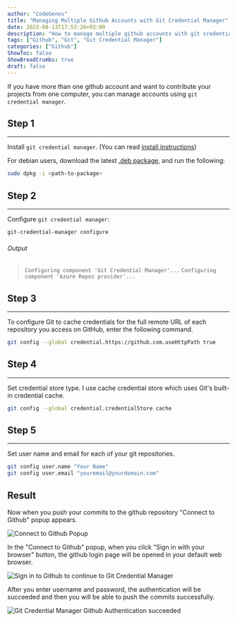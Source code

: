 ```yaml
---
author: "CodeGenos"
title: "Managing Multiple Github Accounts with Git Credential Manager"
date: 2023-08-13T17:53:26+03:00
description: "How to manage multiple github accounts with git credential manager?"
tags: ["Github", "Git", "Git Credential Manager"]
categories: ["Github"]
ShowToc: false
ShowBreadCrumbs: true
draft: false
---
```


If you have more than one github account and want to contribute your projects from one computer, you can manage accounts using `git credential manager`.

## Step 1
---

Install `git credential manager`. (You can read <a href="https://github.com/git-ecosystem/git-credential-manager/blob/release/docs/install.md" target="_blank">install instructions</a>)


For debian users, download the latest <a href="https://github.com/git-ecosystem/git-credential-manager/releases/latest" target="_blank">.deb package</a>, and run the following:

```bash
sudo dpkg -i <path-to-package>
```

## Step 2
---

Configure `git credential manager`:

```bash
git-credential-manager configure
```

###### Output
>`Configuring component 'Git Credential Manager'...`
>`Configuring component 'Azure Repos provider'...`

## Step 3
---

To configure Git to cache credentials for the full remote URL of each repository you access on GitHub, enter the following command.

```bash
git config --global credential.https://github.com.useHttpPath true
```

## Step 4
---

Set credential store type. I use cache credential store which uses Git's built-in credential cache.

```bash
git config --global credential.credentialStore cache
```

## Step 5
---

Set user name and email for each of your git repositories.

```bash
git config user.name "Your Name"
git config user.email "youremail@yourdomain.com"
```

## Result

Now when you push your commits to the github repository "Connect to Github" popup appears. 

![Connect to Github Popup](/posts/images/connect-to-github-popup.jpg)

In the "Connect to Github" popup, when you click "Sign in with your browser" button, the github login page will be opened in your default web browser. 

![Sign in to Github to continue to Git Credential Manager](/posts/images/sign-in-to-github-gcm-browser.jpg)

After you enter username and password, the authentication will be succeeded and then you will be able to push the commits successfully.

![Git Credential Manager Github Authentication succeeded](/posts/images/gcm-github-auth-success.jpg)

